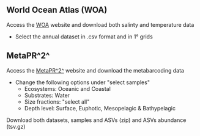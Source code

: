 ## World Ocean Atlas (WOA)
Access the [WOA](https://www.ncei.noaa.gov/access/world-ocean-atlas-2023/) website and download both salinty and temperature data

* Select the annual dataset in .csv format and in 1° grids

## MetaPR^2^

Access the [MetaPR^2^](https://www.ncei.noaa.gov/access/world-ocean-atlas-2023/) website and download the metabarcoding data

* Change the following options under "select samples"
    + Ecosystems: Oceanic and Coastal
    + Substrates: Water
    + Size fractions: "select all"
    + Depth level: Surface, Euphotic, Mesopelagic & Bathypelagic

Download both datasets, samples and ASVs (zip) and ASVs abundance (tsv.gz)
